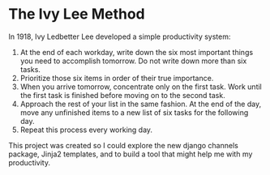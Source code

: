 The Ivy Lee Method
==================

In 1918, Ivy Ledbetter Lee developed a simple productivity system:

1. At the end of each workday, write down the six most important things you need to accomplish tomorrow. Do not write down more than six tasks.
2. Prioritize those six items in order of their true importance.
3. When you arrive tomorrow, concentrate only on the first task. Work until the first task is finished before moving on to the second task.
4. Approach the rest of your list in the same fashion. At the end of the day, move any unfinished items to a new list of six tasks for the following day.
5. Repeat this process every working day.

This project was created so I could explore the new django channels package, Jinja2 templates, and to build a tool that might help me with my productivity.

